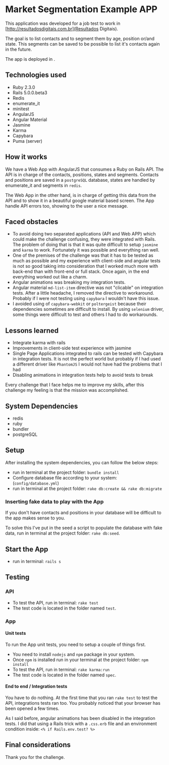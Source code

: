 # Market Segmentation Example APP

This application was developed for a job test to work in [http://resultadosdigitais.com.br](Resultados Digitais).

The goal is to list contacts and to segment them by age, position or/and state. This segments can be saved to be possible to list it's contacts again in the future.

The app is deployed in [](heroku).

## Technologies used

- Ruby 2.3.0
- Rails 5.0.0.beta3
- Redis
- enumerate_it
- minitest
- AngularJS
- Angular Material
- Jasmine
- Karma
- Capybara
- Puma (server)

## How it works

We have a Web App with AngularJS that consumes a Ruby on Rails API. The API is in charge of the contacts, positions, states and segments. Contacts and positions are saved in a `postgreSQL` database, states are handled by enumerate_it and segments in `redis`.

The Web App in the other hand, is in charge of getting this data from the API and to show it in a beautiful google material based screen. The App handle API errors too, showing to the user a nice message.

## Faced obstacles

- To avoid doing two separated applications (API and Web APP) which could make the challenge confusing, they were integrated with Rails. The problem of doing that is that it was quite difficult to setup `jasmine` and `karma` to work. Fortunately it was possible and everything ran well.
- One of the premises of the challenge was that it has to be tested as much as possible and my experience with client-side and angular tests is not so good taking into consideration that I worked much more with back-end than with front-end or full stack. Once again, in the end everything worked out like a charm.
- Angular animations was breaking my integration tests.
- Angular material `md-list-item` directive was not "clicable" on integration tests. After a little headache, I removed the directive to workaround. Probably if I were not testing using `capybara` I wouldn't have this issue.
- I avoided using of `capybara-webkit` or `poltergeist` because their dependencies sometimes are difficult to install. By using `selenium` driver, some things were difficult to test and others I had to do workarounds.

## Lessons learned

- Integrate karma with rails
- Improvements in client-side test experience with jasmine
- Single Page Applications integrated to rails can be tested with Capybara in integration tests. It is not the perfect world but probably if I had used a different driver like `PhantomJS` I would not have had the problems that I had
- Disabling animations in integration tests help to avoid tests to break

Every challenge that I face helps me to improve my skills, after this challenge my feeling is that the mission was accomplished.

## System Dependencies

- redis
- ruby
- bundler
- postgreSQL

## Setup

After installing the system dependencies, you can follow the below steps:

- run in terminal at the project folder: `bundle install`
- Configure database file according to your system: (`config/database.yml`)
- run in terminal at the project folder: `rake db:create && rake db:migrate`

### Inserting fake data to play with the App

If you don't have contacts and positions in your database will be difficult to the app makes sense to you.

To solve this I've put in the seed a script to populate the database with fake data, run in terminal at the project folder: `rake db:seed`.

## Start the App

- run in terminal: `rails s`

## Testing

### API

- To test the API, run in terminal: `rake test`
- The test code is located in the folder named `test`.

### App

#### Unit tests

To run the App unit tests, you need to setup a couple of things first.

- You need to install `nodejs` and `npm` package in your system.
- Once `npm` is installed run in your terminal at the project folder: `npm install`
- To test the API, run in terminal: `rake karma:run`
- The test code is located in the folder named `spec`.

#### End to end / Integration tests

You have to do nothing. At the first time that you ran `rake test` to test the API, integrations tests ran too. You probably noticed that your browser has been opened a few times.

As I said before, angular animations has been disabled in the integration tests. I did that using a Rails trick with a `.css.erb` file and an environment condition inside: `<% if Rails.env.test? %>`

## Final considerations

Thank you for the challenge.